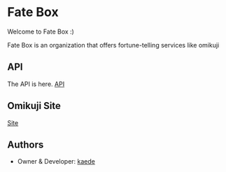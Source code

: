 # Fate Box

Welcome to Fate Box :)

Fate Box is an organization that offers fortune-telling services like omikuji

## API

The API is here.
[API](https://github.com/Fate-Box/fatebox-api-sample)

## Omikuji Site

[Site](https://fate-box.github.io/)

## Authors

- Owner & Developer: [kaede](https://github.com/kaedeek)
